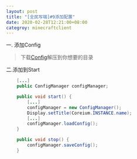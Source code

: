 ```yaml
---
layout: post
title: "[全民写端]#9添加配置"
date: 2020-02-28T12:21:00+08:00
categroy: minecraftclient
---
```



一. 添加Config
> 下载[Config](/assets/minecraftclient/config.zip)解压到你想要的目录

二.添加到Start
```java
    [...]
    public ConfigManager configManager;

    public void start() {
        [...]
        configManager = new ConfigManager();
        Display.setTitle(Coreium.INSTANCE.name);
        [...]
        configManager.loadConfig();
    }

    public void stop() {
        configManager.saveConfig();
    }
```
